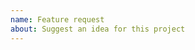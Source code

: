 ```yaml
---
name: Feature request
about: Suggest an idea for this project
---
```


<!-- Please search existing issues to avoid creating duplicades.-->
<!-- Describe the feature youd'd like. -->
